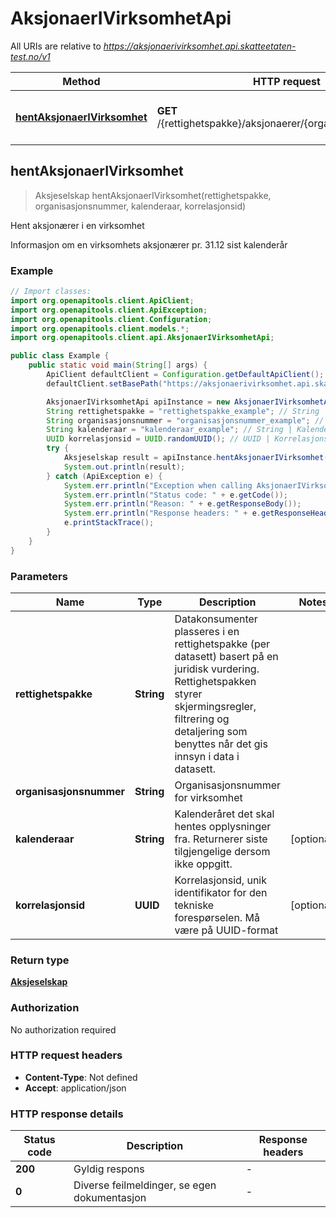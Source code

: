 # AksjonaerIVirksomhetApi

All URIs are relative to *https://aksjonaerivirksomhet.api.skatteetaten-test.no/v1*

| Method | HTTP request | Description |
|------------- | ------------- | -------------|
| [**hentAksjonaerIVirksomhet**](AksjonaerIVirksomhetApi.md#hentAksjonaerIVirksomhet) | **GET** /{rettighetspakke}/aksjonaerer/{organisasjonsnummer} | Hent aksjonærer i en virksomhet |



## hentAksjonaerIVirksomhet

> Aksjeselskap hentAksjonaerIVirksomhet(rettighetspakke, organisasjonsnummer, kalenderaar, korrelasjonsid)

Hent aksjonærer i en virksomhet

Informasjon om en virksomhets aksjonærer pr. 31.12 sist kalenderår

### Example

```java
// Import classes:
import org.openapitools.client.ApiClient;
import org.openapitools.client.ApiException;
import org.openapitools.client.Configuration;
import org.openapitools.client.models.*;
import org.openapitools.client.api.AksjonaerIVirksomhetApi;

public class Example {
    public static void main(String[] args) {
        ApiClient defaultClient = Configuration.getDefaultApiClient();
        defaultClient.setBasePath("https://aksjonaerivirksomhet.api.skatteetaten-test.no/v1");

        AksjonaerIVirksomhetApi apiInstance = new AksjonaerIVirksomhetApi(defaultClient);
        String rettighetspakke = "rettighetspakke_example"; // String | Datakonsumenter plasseres i en rettighetspakke (per datasett) basert på en juridisk vurdering. Rettighetspakken styrer skjermingsregler, filtrering og detaljering som benyttes når det gis innsyn i data i datasett.
        String organisasjonsnummer = "organisasjonsnummer_example"; // String | Organisasjonsnummer for virksomhet
        String kalenderaar = "kalenderaar_example"; // String | Kalenderåret det skal hentes opplysninger fra. Returnerer siste tilgjengelige dersom ikke oppgitt.
        UUID korrelasjonsid = UUID.randomUUID(); // UUID | Korrelasjonsid, unik identifikator for den tekniske forespørselen. Må være på UUID-format
        try {
            Aksjeselskap result = apiInstance.hentAksjonaerIVirksomhet(rettighetspakke, organisasjonsnummer, kalenderaar, korrelasjonsid);
            System.out.println(result);
        } catch (ApiException e) {
            System.err.println("Exception when calling AksjonaerIVirksomhetApi#hentAksjonaerIVirksomhet");
            System.err.println("Status code: " + e.getCode());
            System.err.println("Reason: " + e.getResponseBody());
            System.err.println("Response headers: " + e.getResponseHeaders());
            e.printStackTrace();
        }
    }
}
```

### Parameters


| Name | Type | Description  | Notes |
|------------- | ------------- | ------------- | -------------|
| **rettighetspakke** | **String**| Datakonsumenter plasseres i en rettighetspakke (per datasett) basert på en juridisk vurdering. Rettighetspakken styrer skjermingsregler, filtrering og detaljering som benyttes når det gis innsyn i data i datasett. | |
| **organisasjonsnummer** | **String**| Organisasjonsnummer for virksomhet | |
| **kalenderaar** | **String**| Kalenderåret det skal hentes opplysninger fra. Returnerer siste tilgjengelige dersom ikke oppgitt. | [optional] |
| **korrelasjonsid** | **UUID**| Korrelasjonsid, unik identifikator for den tekniske forespørselen. Må være på UUID-format | [optional] |

### Return type

[**Aksjeselskap**](Aksjeselskap.md)

### Authorization

No authorization required

### HTTP request headers

- **Content-Type**: Not defined
- **Accept**: application/json


### HTTP response details
| Status code | Description | Response headers |
|-------------|-------------|------------------|
| **200** | Gyldig respons |  -  |
| **0** | Diverse feilmeldinger, se egen dokumentasjon |  -  |

